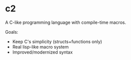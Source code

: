 # c2

A C-like programming language with compile-time macros. 

Goals: 

* Keep C's simplicity (structs+functions only)
* Real lisp-like macro system
* Improved/modernized syntax

